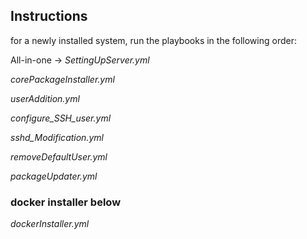 ## Instructions

for a newly installed system, run the playbooks in the following order:

All-in-one -> *SettingUpServer.yml*

*corePackageInstaller.yml*

*userAddition.yml*

*configure_SSH_user.yml*

*sshd_Modification.yml*

*removeDefaultUser.yml*

*packageUpdater.yml*

### docker installer below

*dockerInstaller.yml*
